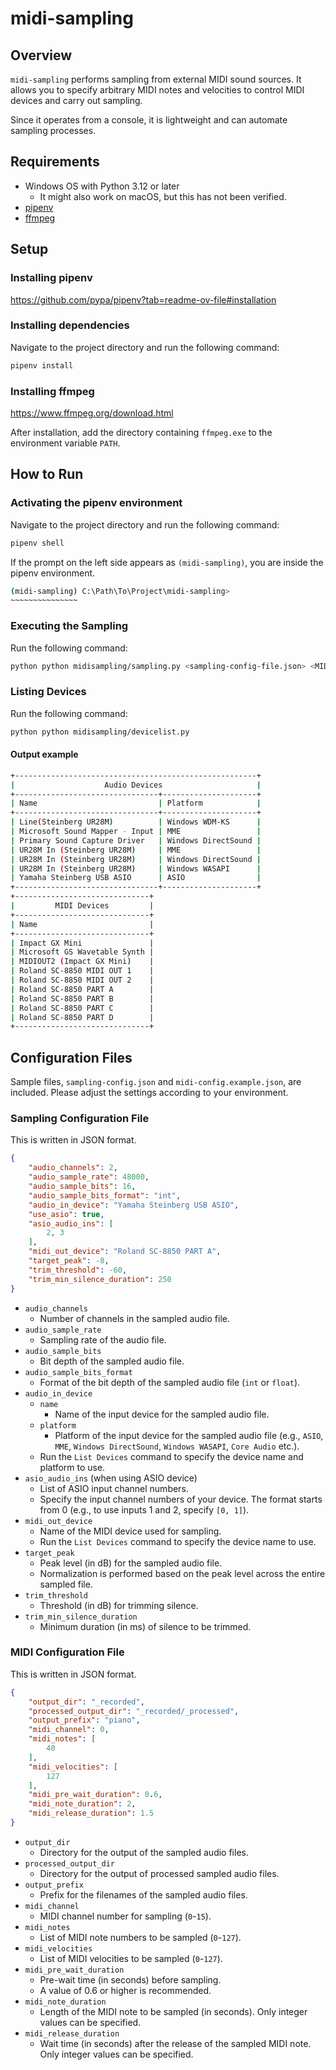 midi-sampling
================


## Overview

`midi-sampling` performs sampling from external MIDI sound sources. It allows you to specify arbitrary MIDI notes and velocities to control MIDI devices and carry out sampling.

Since it operates from a console, it is lightweight and can automate sampling processes.

## Requirements

- Windows OS with Python 3.12 or later
  - It might also work on macOS, but this has not been verified.
- [pipenv](https://github.com/pypa/pipenv)
- [ffmpeg](https://www.ffmpeg.org/)

## Setup

### Installing pipenv

https://github.com/pypa/pipenv?tab=readme-ov-file#installation

### Installing dependencies

Navigate to the project directory and run the following command:

```bash
pipenv install
```

### Installing ffmpeg

https://www.ffmpeg.org/download.html

After installation, add the directory containing `ffmpeg.exe` to the environment variable `PATH`.

## How to Run

### Activating the pipenv environment

Navigate to the project directory and run the following command:

```bash
pipenv shell
```

If the prompt on the left side appears as `(midi-sampling)`, you are inside the pipenv environment.

```bash
(midi-sampling) C:\Path\To\Project\midi-sampling>
~~~~~~~~~~~~~~~
```

### Executing the Sampling

Run the following command:

```bash
python python midisampling/sampling.py <sampling-config-file.json> <MIDI-config-file.json>
```

### Listing Devices

Run the following command:

```bash
python python midisampling/devicelist.py
```

#### Output example

```bash
+------------------------------------------------------+
|                    Audio Devices                     |
+--------------------------------+---------------------+
| Name                           | Platform            |
+--------------------------------+---------------------+
| Line(Steinberg UR28M)          | Windows WDM-KS      |
| Microsoft Sound Mapper - Input | MME                 |
| Primary Sound Capture Driver   | Windows DirectSound |
| UR28M In (Steinberg UR28M)     | MME                 |
| UR28M In (Steinberg UR28M)     | Windows DirectSound |
| UR28M In (Steinberg UR28M)     | Windows WASAPI      |
| Yamaha Steinberg USB ASIO      | ASIO                |
+--------------------------------+---------------------+
+------------------------------+
|         MIDI Devices         |
+------------------------------+
| Name                         |
+------------------------------+
| Impact GX Mini               |
| Microsoft GS Wavetable Synth |
| MIDIOUT2 (Impact GX Mini)    |
| Roland SC-8850 MIDI OUT 1    |
| Roland SC-8850 MIDI OUT 2    |
| Roland SC-8850 PART A        |
| Roland SC-8850 PART B        |
| Roland SC-8850 PART C        |
| Roland SC-8850 PART D        |
+------------------------------+
```

## Configuration Files

Sample files, `sampling-config.json` and `midi-config.example.json`, are included. Please adjust the settings according to your environment.

### Sampling Configuration File

This is written in JSON format.

```json
{
    "audio_channels": 2,
    "audio_sample_rate": 48000,
    "audio_sample_bits": 16,
    "audio_sample_bits_format": "int",
    "audio_in_device": "Yamaha Steinberg USB ASIO",
    "use_asio": true,
    "asio_audio_ins": [
        2, 3
    ],
    "midi_out_device": "Roland SC-8850 PART A",
    "target_peak": -8,
    "trim_threshold": -60,
    "trim_min_silence_duration": 250
}
```

- `audio_channels`
  - Number of channels in the sampled audio file.
- `audio_sample_rate`
  - Sampling rate of the audio file.
- `audio_sample_bits`
  - Bit depth of the sampled audio file.
- `audio_sample_bits_format`
  - Format of the bit depth of the sampled audio file (`int` or `float`).
- `audio_in_device`
  - `name`
    - Name of the input device for the sampled audio file.
  - `platform`
    - Platform of the input device for the sampled audio file (e.g., `ASIO`, `MME`, `Windows DirectSound`, `Windows WASAPI`, `Core Audio` etc.).
  - Run the `List Devices` command to specify the device name and platform to use.
- `asio_audio_ins` (when using ASIO device)
  - List of ASIO input channel numbers.
  - Specify the input channel numbers of your device. The format starts from 0 (e.g., to use inputs 1 and 2, specify `[0, 1]`).
- `midi_out_device`
  - Name of the MIDI device used for sampling.
  - Run the `List Devices` command to specify the device name to use.
- `target_peak`
  - Peak level (in dB) for the sampled audio file.
  - Normalization is performed based on the peak level across the entire sampled file.
- `trim_threshold`
  - Threshold (in dB) for trimming silence.
- `trim_min_silence_duration`
  - Minimum duration (in ms) of silence to be trimmed.

### MIDI Configuration File

This is written in JSON format.

```json
{
    "output_dir": "_recorded",
    "processed_output_dir": "_recorded/_processed",
    "output_prefix": "piano",
    "midi_channel": 0,
    "midi_notes": [
        40
    ],
    "midi_velocities": [
        127
    ],
    "midi_pre_wait_duration": 0.6,
    "midi_note_duration": 2,
    "midi_release_duration": 1.5
}
```

- `output_dir`
  - Directory for the output of the sampled audio files.
- `processed_output_dir`
  - Directory for the output of processed sampled audio files.
- `output_prefix`
  - Prefix for the filenames of the sampled audio files.
- `midi_channel`
  - MIDI channel number for sampling (`0`-`15`).
- `midi_notes`
  - List of MIDI note numbers to be sampled (`0`-`127`).
- `midi_velocities`
  - List of MIDI velocities to be sampled (`0`-`127`).
- `midi_pre_wait_duration`
  - Pre-wait time (in seconds) before sampling.
  - A value of 0.6 or higher is recommended.
- `midi_note_duration`
  - Length of the MIDI note to be sampled (in seconds). Only integer values can be specified.
- `midi_release_duration`
  - Wait time (in seconds) after the release of the sampled MIDI note. Only integer values can be specified.